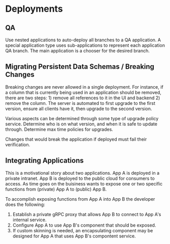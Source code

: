 # Deployments

## QA

Use nested applications to auto-deploy all branches to a QA application.
A special application type uses sub-applications to represent each
application QA branch. The main application is a chooser for the desired branch.

## Migrating Persistent Data Schemas / Breaking Changes

Breaking changes are never allowed in a single deployment.
For instance, if a column that is currently being used in an application should
be removed, there are two steps: 1) remove all references to it in the UI and
backend 2) remove the column. The server is automated to first upgrade to the
first version, ensure all clients have it, then upgrade to the second version.

Various aspects can be determined through some type of upgrade policy service.
Determine who is on what version, and when it is safe to update through.
Determine max time policies for upgrades.

Changes that would break the application if deployed must fail their verification.

## Integrating Applications

This is a motivational story about two applications. App A is deployed in a
private intranet. App B is deployed to the public cloud for consumers to access.
As time goes on the buisiness wants to expose one or two specific functions from
(private) App A to (public) App B.

To accomplish exposing functions from App A into App B the developer does the
following:

 1. Establish a private gRPC proxy that allows App B to connect to
    App A's internal service.
 2. Configure App A to use App B's component that should be exposed.
 3. If custom skinning is needed, an encapsulating component may be
    designed for App A that uses App B's compontent service.

